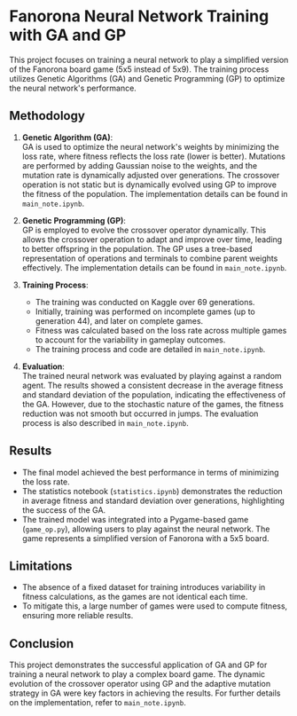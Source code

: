 # Fanorona Neural Network Training with GA and GP

This project focuses on training a neural network to play a simplified version of the Fanorona board game (5x5 instead of 5x9). The training process utilizes Genetic Algorithms (GA) and Genetic Programming (GP) to optimize the neural network's performance. 

## Methodology

1. **Genetic Algorithm (GA)**:  
   GA is used to optimize the neural network's weights by minimizing the loss rate, where fitness reflects the loss rate (lower is better). Mutations are performed by adding Gaussian noise to the weights, and the mutation rate is dynamically adjusted over generations. The crossover operation is not static but is dynamically evolved using GP to improve the fitness of the population. The implementation details can be found in `main_note.ipynb`.

2. **Genetic Programming (GP)**:  
   GP is employed to evolve the crossover operator dynamically. This allows the crossover operation to adapt and improve over time, leading to better offspring in the population. The GP uses a tree-based representation of operations and terminals to combine parent weights effectively. The implementation details can be found in `main_note.ipynb`.

3. **Training Process**:  
   - The training was conducted on Kaggle over 69 generations.  
   - Initially, training was performed on incomplete games (up to generation 44), and later on complete games.  
   - Fitness was calculated based on the loss rate across multiple games to account for the variability in gameplay outcomes.  
   - The training process and code are detailed in `main_note.ipynb`.

4. **Evaluation**:  
   The trained neural network was evaluated by playing against a random agent. The results showed a consistent decrease in the average fitness and standard deviation of the population, indicating the effectiveness of the GA. However, due to the stochastic nature of the games, the fitness reduction was not smooth but occurred in jumps. The evaluation process is also described in `main_note.ipynb`.

## Results

- The final model achieved the best performance in terms of minimizing the loss rate.  
- The statistics notebook (`statistics.ipynb`) demonstrates the reduction in average fitness and standard deviation over generations, highlighting the success of the GA.  
- The trained model was integrated into a Pygame-based game (`game_op.py`), allowing users to play against the neural network. The game represents a simplified version of Fanorona with a 5x5 board.

## Limitations

- The absence of a fixed dataset for training introduces variability in fitness calculations, as the games are not identical each time.  
- To mitigate this, a large number of games were used to compute fitness, ensuring more reliable results.

## Conclusion

This project demonstrates the successful application of GA and GP for training a neural network to play a complex board game. The dynamic evolution of the crossover operator using GP and the adaptive mutation strategy in GA were key factors in achieving the results. For further details on the implementation, refer to `main_note.ipynb`.
